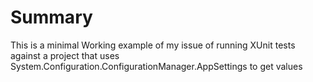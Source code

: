 # Summary
This is a minimal Working example of my issue of running XUnit tests against a project that uses System.Configuration.ConfigurationManager.AppSettings to get values